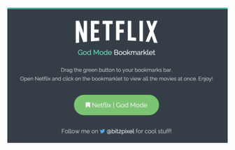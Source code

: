 ![Alt text](https://raw.githubusercontent.com/bit2pixel/netflix-god-mode-bookmarklet/master/netflix-god-mode.png "Optional Title")

